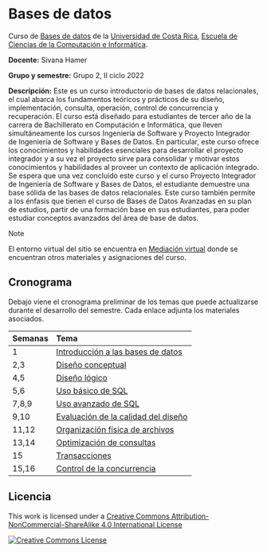 # Bases de datos

Curso de [Bases de datos](https://www.ecci.ucr.ac.cr/cursos/ci-0127) de la [Universidad de Costa Rica](https://www.ucr.ac.cr/), [Escuela de Ciencias de la Computación e Informática](https://www.ecci.ucr.ac.cr/).

**Docente:** Sivana Hamer

**Grupo y semestre:**  Grupo 2, II ciclo 2022

**Descripción:** Este es un curso introductorio de bases de datos relacionales, el cual abarca los fundamentos teóricos y prácticos de su diseño, implementación, consulta, operación, control de concurrencia y recuperación. El curso está diseñado para estudiantes de tercer año de la carrera de Bachillerato en Computación e Informática, que lleven simultáneamente los cursos Ingeniería de Software y Proyecto Integrador de Ingeniería de Software y Bases de Datos. En particular, este curso ofrece los conocimientos y habilidades esenciales para desarrollar el proyecto integrador y a su vez el proyecto sirve para consolidar y motivar estos conocimientos y habilidades al proveer un contexto de aplicación integrado.  Se espera que una vez concluido este curso y el curso Proyecto Integrador de Ingeniería de Software y Bases de Datos, el estudiante demuestre una base sólida de las bases de datos relacionales. Este curso también permite a los énfasis que tienen el curso de Bases de Datos Avanzadas en su plan de estudios, partir de una formación base en sus estudiantes, para poder estudiar conceptos avanzados del área de base de datos.

> [!NOTE]
> El entorno virtual del sitio se encuentra en [Mediación virtual](https://mv1.mediacionvirtual.ucr.ac.cr/course/view.php?id=27558) donde se encuentran otros materiales y asignaciones del curso.

## Cronograma

Debajo viene el cronograma preliminar de los temas que puede actualizarse durante el desarrollo del semestre. Cada enlace adjunta los materiales asociados.

| Semanas | Tema |
| :------------- |:------------- |
1 | [Introducción a las bases de datos](01-Introducción\README.md) |
2,3 | [Diseño conceptual](02-Diseño_conceptual\README.md) |
4,5 | [Diseño lógico](03-Diseño_lógico\README.md) |
5,6 | [Uso básico de SQL](04-SQL_básico\README.md) |
7,8,9 | [Uso avanzado de SQL](05-SQL_avanzado\README.md) |
9,10 |  [Evaluación de la calidad del diseño](06-Calidad\README.md) |
11,12 | [Organización física de archivos](07-Fisico\README.md) |
13,14 | [Optimización de consultas](08-Optimización\README.md) |
15 | [Transacciones](09-Transacciones\README.md) |
15,16 | [Control de la concurrencia](10-Concurrencia\README.md) |

## Licencia

This work is licensed under a <a rel="license" href="http://creativecommons.org/licenses/by-nc-sa/4.0/">Creative Commons Attribution-NonCommercial-ShareAlike 4.0 International License</a>

<a rel="license" href="http://creativecommons.org/licenses/by-nc-sa/4.0/"><img alt="Creative Commons License" style="border-width:0" src="https://i.creativecommons.org/l/by-nc-sa/4.0/88x31.png" /></a>